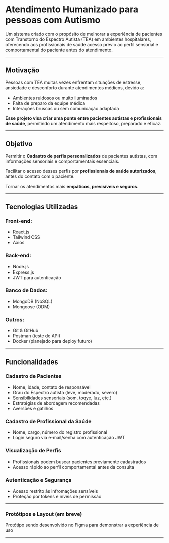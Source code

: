 # Atendimento Humanizado para pessoas com Autismo

Um sistema criado com o propósito de melhorar a experiência de pacientes com Transtorno 
do Espectro Autista (TEA) em ambientes hospitalares, oferecendo aos profissionais de saúde
acesso prévio ao perfil sensorial e comportamental do paciente antes do atendimento.

---

## Motivação

Pessoas com TEA muitas vezes enfrentam situações de estresse, ansiedade e desconforto durante
atendimentos médicos, devido a:
- Ambientes ruidosos ou muito iluminados
- Falta de preparo da equipe médica
- Interações bruscas ou sem comunicação adaptada

**Esse projeto visa criar uma ponte entre pacientes autistas e profissionais de saúde**, 
permitindo um atendimento mais respeitoso, preparado e eficaz.

---

## Objetivo

Permitir o **Cadastro de perfis personalizados** de pacientes autistas, com informações
sensoriais e comportamentais essenciais.

Facilitar o acesso desses perfis por **profissionais de saúde autorizados**, antes do
contato com o paciente.

Tornar os atendimentos mais **empáticos, previsíveis e seguros**.

---

## Tecnologias Utilizadas

### Front-end:
- React.js
- Tailwind CSS
- Axios

### Back-end:
- Node.js
- Express.js
- JWT para autenticação

### Banco de Dados:
- MongoDB (NoSQL)
- Mongoose (ODM)

### Outros:
- Git & GitHub
- Postman (teste de API)
- Docker (planejado para deploy futuro)

---

## Funcionalidades

### Cadastro de Pacientes
- Nome, idade, contato de responsável
- Grau do Espectro autista (leve, moderado, severo)
- Sensibilidades sensoriais (som, toqye, luz, etc.)
- Estratégias de abordagem recomendadas
- Aversões e gatilhos

### Cadastro de Profissional da Saúde
- Nome, cargo, número do registro profissional
- Login seguro via e-mail/senha com autenticação JWT

### Visualização de Perfis
- Profissionais podem buscar pacientes previamente cadastrados
- Acesso rápido ao perfil comportamental antes da consulta

### Autenticação e Segurança
- Acesso restrito às infromações sensíveis
- Proteção por tokens e níveis de permissão

---

### Protótipos e Layout (em breve)

Protótipo sendo desenvolvido no Figma para demonstrar a experiência de uso

---

